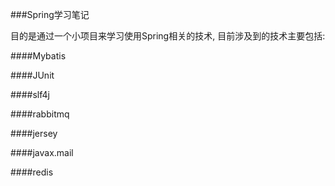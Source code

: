 ###Spring学习笔记

目的是通过一个小项目来学习使用Spring相关的技术, 目前涉及到的技术主要包括: 

####Mybatis

####JUnit

####slf4j

####rabbitmq

####jersey

####javax.mail

####redis